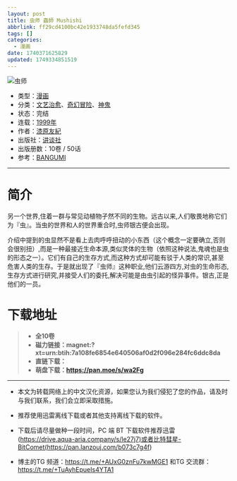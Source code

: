 ```yaml
---
layout: post
title: 虫师 蟲師 Mushishi
abbrlink: ff29cd4100bc42e1933748da5fefd345
tags: []
categories:
  - 漫画
date: 1740371625829
updated: 1749334851519
---
```


![虫师](https://ipfs.io/ipfs/QmcqdL3xxYWCgv7XUvtgNB5keotqGrcWezYdsQVffC5ndv?filename=%E8%99%AB%E5%B8%88.jpg)

- 类型：[漫画](/index.php/category/漫画)
- 分类：[文艺治愈](/index.php/category/文艺治愈)、[奇幻冒险](/index.php/category/奇幻冒险)、[神鬼](/index.php/category/神鬼)
- 状态：完结
- 连载：[1999年](/index.php/category/1999年)
- 作者：[漆原友紀](/index.php/category/漆原友紀)
- 出版社：[讲谈社](/index.php/category/讲谈社)
- 出版册数：10卷 / 50话
- 参考：[BANGUMI](https://bangumi.tv/subject/3822)

***

# 简介

另一个世界,住着一群与常见动植物孑然不同的生物。远古以来,人们敬畏地称它们为『虫』。当虫的世界和人的世界重合时,虫师银古便会出现。 　　

介绍中提到的虫显然不是看上去肉呼呼扭动的小东西（这个概念一定要确立,否则会很别扭）,而是一种最接近生命本源,类似灵体的生物（依照这种说法,鬼魂也是虫的形态之一）。它们有自己的生存方式,而这种方式却可能有驳于人类的常识,甚至危害人类的生存。于是就出现了『虫师』这种职业,他们云游四方,对虫的生命形态,生存方式进行研究,并接受人们的委托,解决可能是由虫引起的怪异事件。银古,正是他们的一员。

# 下载地址

> - **全10卷**
> - **磁力链接：magnet:?xt=urn:btih:7a108fe6854e640506af0d2f096e284fc6ddc8da**
> - **直链下载：**
> - **萌盘下载：<https://pan.moe/s/wa2Fg>**

***

- 本文为转载网络上的中文汉化资源，如果您认为我们侵犯了您的作品，请及时与我们联系，我们会立即采取措施。

- 推荐使用迅雷离线下载或者其他支持离线下载的软件。

- 下载后请尽量做种一段时间，PC 端 BT 下载软件推荐迅雷(<https://drive.aqua-aria.company/s/le27j7)或者比特彗星-BitComet(https://pan.lanzouj.com/b073c7g4f>)

- 博主的TG 频道：<https://t.me/+AUxG0znFu7kwMGE1> 和TG 交流群：<https://t.me/+TuAyhEpueIs4YTA1>
